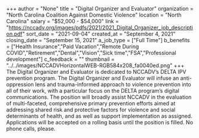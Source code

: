 +++
author = "None"
title = "Digital Organizer and Evaluator"
organization = "North Carolina Coalition Against Domestic Violence"
location = "North Carolina"
salary = "$52,000 - $54,000"
link = "https://nccadv.org/images/pdfs/2021/2021_Digital_Organizer_job_description.pdf"
sort_date = "2021-09-04"
created_at = "September 4, 2021"
closing_date = "September 15, 2021"
a_job_type = ["Full Time"]
b_benefits = ["Health Insurance","Paid Vacation","Remote During COVID","Retirement","Dental","Vision","Sick time","FSA","Professional development"]
c_feedback = ""
thumbnail = "../../images/NCCADVHorizontalWEB-RGB584x208_fa0040ed.png"
+++
The Digital Organizer and Evaluator is dedicated to NCCADV’s DELTA IPV prevention program. The Digital Organizer and Evaluator will infuse an anti-oppression lens and trauma-informed approach to violence prevention into all of their work, with a particular focus on the DELTA program’s digital communications. The position will broadly assist NCCADV in the evaluation of multi-faceted, comprehensive primary prevention efforts aimed at addressing shared risk and protective factors for violence and social determinants of health, and as well as support implementation as assigned. Applications will be accepted on a rolling basis until the position is filled. No phone calls, please.

 